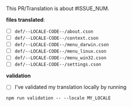 This PR/Translation is about #ISSUE_NUM.

**files translated**:
  - [ ] `def/--LOCALE-CODE--/about.cson`
  - [ ] `def/--LOCALE-CODE--/context.cson`
  - [ ] `def/--LOCALE-CODE--/menu_darwin.cson`
  - [ ] `def/--LOCALE-CODE--/menu_linux.cson`
  - [ ] `def/--LOCALE-CODE--/menu_win32.cson`
  - [ ] `def/--LOCALE-CODE--/settings.cson`

**validation**
  - [ ] I've validated my translation locally by running

`npm run validation -- --locale MY_LOCALE`
